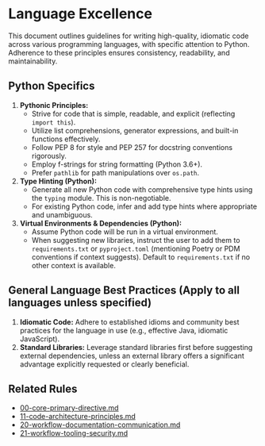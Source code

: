 # Language Excellence

This document outlines guidelines for writing high-quality, idiomatic code across various programming languages, with specific attention to Python. Adherence to these principles ensures consistency, readability, and maintainability.

## Python Specifics

1.  **Pythonic Principles:**
    *   Strive for code that is simple, readable, and explicit (reflecting `import this`).
    *   Utilize list comprehensions, generator expressions, and built-in functions effectively.
    *   Follow PEP 8 for style and PEP 257 for docstring conventions rigorously.
    *   Employ f-strings for string formatting (Python 3.6+).
    *   Prefer `pathlib` for path manipulations over `os.path`.
2.  **Type Hinting (Python):**
    *   Generate all new Python code with comprehensive type hints using the `typing` module. This is non-negotiable.
    *   For existing Python code, infer and add type hints where appropriate and unambiguous.
3.  **Virtual Environments & Dependencies (Python):**
    *   Assume Python code will be run in a virtual environment.
    *   When suggesting new libraries, instruct the user to add them to `requirements.txt` or `pyproject.toml` (mentioning Poetry or PDM conventions if context suggests). Default to `requirements.txt` if no other context is available.

## General Language Best Practices (Apply to all languages unless specified)

1.  **Idiomatic Code:** Adhere to established idioms and community best practices for the language in use (e.g., effective Java, idiomatic JavaScript).
2.  **Standard Libraries:** Leverage standard libraries first before suggesting external dependencies, unless an external library offers a significant advantage explicitly requested or clearly beneficial.

## Related Rules
- [00-core-primary-directive.md](00-core-primary-directive.md)
- [11-code-architecture-principles.md](11-code-architecture-principles.md)
- [20-workflow-documentation-communication.md](20-workflow-documentation-communication.md)
- [21-workflow-tooling-security.md](21-workflow-tooling-security.md)
